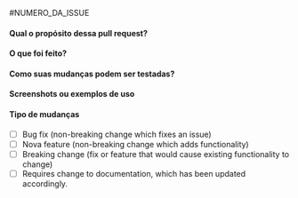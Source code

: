 <!-- Issue relacionada -->

#NUMERO_DA_ISSUE

#### Qual o propósito dessa pull request?

<!--- Descreva o problema ou a feature que está sendo proposta aqui. -->

#### O que foi feito?

<!--- Descreve em detalhes como você implementou a solução -->

#### Como suas mudanças podem ser testadas?

#### Screenshots ou exemplos de uso

#### Tipo de mudanças

<!-- Marque com um 'x' os tipos de mudanças realizadas -->

-   [ ] Bug fix (non-breaking change which fixes an issue)
-   [ ] Nova feature (non-breaking change which adds functionality)
-   [ ] Breaking change (fix or feature that would cause existing functionality to change)
-   [ ] Requires change to documentation, which has been updated accordingly.
